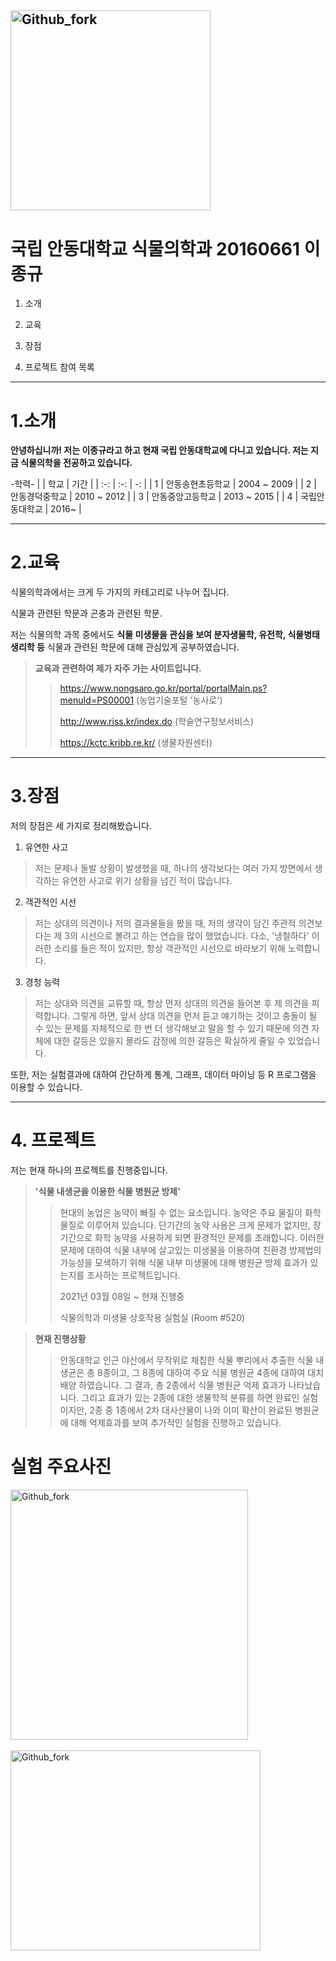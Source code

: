 <img src="https://user-images.githubusercontent.com/86450993/123887725-fa204600-d98c-11eb-9efb-29c57b8df475.jpg" width="320px" height="320px" title="실험" alt="Github_fork"></img><br/>   
--------------------------------
# 국립 안동대학교 식물의학과 20160661 이종규

1. 소개

2. 교육

3. 장점

4. 프로젝트 참여 목록
------------------------------------
# 1.소개

**안녕하십니까! 저는 이종규라고 하고 현재 국립 안동대학교에 다니고 있습니다. 저는 지금 식물의학을 전공하고 있습니다.** 

-학력-
| | 학교 | 기간 | 
| :-: | :-: | -: | 
| 1 | 안동송현초등학교 | 2004 ~ 2009 |
| 2 | 안동경덕중학교 | 2010 ~ 2012 | 
| 3 | 안동중앙고등학교 | 2013 ~ 2015 |
| 4 | 국립안동대학교 | 2016~     |

----------------------------------------------
# 2.교육

식물의학과에서는 크게 두 가지의 카테고리로 나누어 집니다. 

식물과 관련된 학문과 곤충과 관련된 학문.

저는 식물의학 과목 중에서도 __식물 미생물을 관심을 보여 분자생물학, 유전학, 식물병태생리학 등__ 식물과 관련된 학문에 대해 관심있게 공부하였습니다.

> __교육과 관련하여 제가 자주 가는 사이트입니다.__
>> <https://www.nongsaro.go.kr/portal/portalMain.ps?menuId=PS00001> (농업기술포털 '농사로')
>>
>> <http://www.riss.kr/index.do> (학술연구정보서비스)
>>
>> <https://kctc.kribb.re.kr/> (생물자원센터)

-------------------------------------------------
# 3.장점

저의 장점은 세 가지로 정리해봤습니다.

1. 유연한 사고
> 저는 문제나 돌발 상황이 발생했을 때, 하나의 생각보다는 여러 가지 방면에서 생각하는 유연한 사고로 위기 상황을 넘긴 적이 많습니다. 

2. 객관적인 시선
> 저는 상대의 의견이나 저의 결과물들을 봤을 때, 저의 생각이 담긴 주관적 의견보다는 제 3의 시선으로 볼려고 하는 연습을 많이 했었습니다. 다소, '냉철하다' 이러한 소리를 들은 적이 있지만, 항상 객관적인 시선으로 바라보기 위해 노력합니다.

3. 경청 능력
> 저는  상대와 의견을 교류할 때, 항상 먼저 상대의 의견을 들어본 후 제 의견을 피력합니다. 그렇게 하면, 앞서 상대 의견을 먼저 듣고 얘기하는 것이고 충돌이 될 수 있는 문제를 자체적으로 한 번 더 생각해보고 말을 할 수 있기 때문에 의견 자체에 대한 갈등은 있을지 몰라도 감정에 의한 갈등은 확실하게 줄일 수 있었습니다.  

또한, 저는 실험결과에 대하여 간단하게 통계, 그래프, 데이터 마이닝 등 R 프로그램을 이용할 수 있습니다.

---------------------------------------------------------------------
# 4. 프로젝트

저는 현재 하나의 프로젝트를 진행중입니다.

>__'식물 내생균을 이용한 식물 병원균 방제'__
>> 현대의 농업은 농약이 빠질 수 없는 요소입니다. 농약은 주요 물질이 화학 물질로 이루어져 있습니다. 단기간의 농약 사용은 크게 문제가 없지만, 장기간으로 화학 농약을 사용하게 되면 환경적인 문제를 초래합니다. 이러한 문제에 대하여 식물 내부에 살고있는 미생물을 이용하여 친환경 방제법의 가능성을 모색하기 위해 식물 내부 미생물에 대해 병원균 방제 효과가 있는지를 조사하는 프로젝트입니다.
>>
>> 2021년 03월 08일 ~ 현재 진행중
>>
>> 식물의학과 미생물 상호작용 실험실 (Room #520)


>__현재 진행상황__
>> 안동대학교 인근 야산에서 무작위로 채칩한 식물 뿌리에서 추출한 식물 내생균은 총 8종이고, 그 8종에 대하여 주요 식물 병원균 4종에 대하여 대치배양 하였습니다. 그 결과, 총 2종에서 식물 병원균 억제 효과가 나타났습니다. 그리고 효과가 있는 2종에 대한 생물학적 분류를 하면 완료인 실험이지만, 2종 중 1종에서 2차 대사산물이 나와 이미 확산이 완료된 병원균에 대해 억제효과를 보여 추가적인 실험을 진행하고 있습니다. 

# 실험 주요사진
<img src="https://user-images.githubusercontent.com/86450993/123887771-086e6200-d98d-11eb-8d4a-b069b17d392d.jpg" width="380px" height="400px" title="실험" alt="Github_fork"></img><br/>  
<img src="https://user-images.githubusercontent.com/86450993/123887769-086e6200-d98d-11eb-9035-5083f7a6ffa7.jpg" width="400" height="320px" title="실험" alt="Github_fork"></img><br/>  
